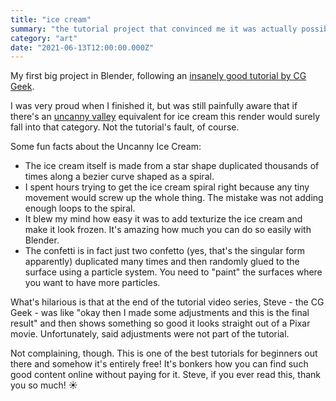 ```yaml
---
title: "ice cream"
summary: "the tutorial project that convinced me it was actually possible to learn 3d modeling"
category: "art"
date: "2021-06-13T12:00:00.000Z"
---
```


My first big project in Blender, following an [insanely good tutorial by CG Geek](https://www.youtube.com/playlist?list=PLrjIgEdKLivgpCMmFC0_sV60Y_Ftp-WLD).

I was very proud when I finished it, but was still painfully aware that if there's an [uncanny valley](https://en.wikipedia.org/wiki/Uncanny_valley) equivalent for ice cream this render would surely fall into that category. Not the tutorial's fault, of course.

Some fun facts about the Uncanny Ice Cream:

- The ice cream itself is made from a star shape duplicated thousands of times along a bezier curve shaped as a spiral.
- I spent hours trying to get the ice cream spiral right because any tiny movement would screw up the whole thing. The mistake was not adding enough loops to the spiral.
- It blew my mind how easy it was to add texturize the ice cream and make it look frozen. It's amazing how much you can do so easily with Blender.
- The confetti is in fact just two confetto (yes, that's the singular form apparently) duplicated many times and then randomly glued to the surface using a particle system. You need to "paint" the surfaces where you want to have more particles.

What's hilarious is that at the end of the tutorial video series, Steve - the CG Geek - was like "okay then I made some adjustments and this is the final result" and then shows something so good it looks straight out of a Pixar movie. Unfortunately, said adjustments were not part of the tutorial.

Not complaining, though. This is one of the best tutorials for beginners out there and somehow it's entirely free! It's bonkers how you can find such good content online without paying for it. Steve, if you ever read this, thank you so much! ☀️

